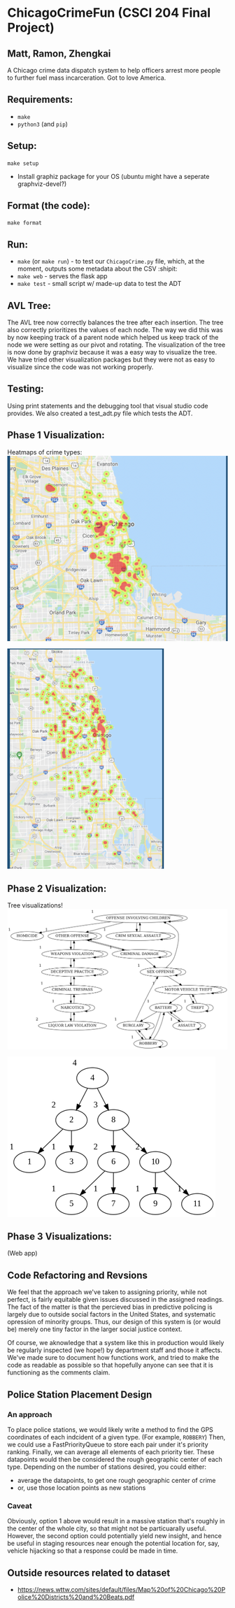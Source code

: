 # ChicagoCrimeFun (CSCI 204 Final Project)
## Matt, Ramon, Zhengkai

A Chicago crime data dispatch system to help officers arrest more people to further fuel mass incarceration. Got to love America. 

## Requirements:
* `make`
* `python3` (and `pip`)

## Setup:
`make setup`
* Install graphiz package for your OS (ubuntu might have a seperate graphviz-devel?)

## Format (the code):
`make format`

## Run:
* `make` (or `make run`) - to test our `ChicagoCrime.py` file, which, at the moment, outputs some metadata about the CSV :shipit:
* `make web` - serves the flask app
* `make test` - small script w/ made-up data to test the ADT

## AVL Tree:
The AVL tree now correctly balances the tree after each insertion. The tree also correctly prioritizes the values of each node.
The way we did this was by now keeping track of a parent node which helped us keep track of the node we were setting as our pivot and rotating.
The visualization of the tree is now done by graphviz because it was a easy way to visualize the tree. We have tried other visualization packages but they were not as easy to visualize since the code was not working properly. 

## Testing:
Using print statements and the debugging tool that visual studio code provides. We also created a test_adt.py file which tests the ADT.

## Phase 1 Visualization:

Heatmaps of crime types: <br/>
![Concealed Carry Violation](visualizations/concealed_carry_violation.png)

![Liquor Law Violation](visualizations/liquor_law_violations.png)


## Phase 2 Visualization:

Tree visualizations!
![Tree Test](visualizations/type_tree.png)

![AVL Tree](visualizations/digraph.png)

## Phase 3 Visualizations:

(Web app)

## Code Refactoring and Revsions

We feel that the approach we've taken to assigning priority, while not perfect, is fairly equitable given issues discussed in the assigned readings. The fact of the matter is that the percieved bias in predictive policing is largely due to outside social factors in the United States, and systematic opression of minority groups. Thus, our design of this system is (or would be) merely one tiny factor in the larger social justice context. 

Of course, we aknowledge that a system like this in production would likely be regularly inspected (we hope!) by department staff and those it affects. We've made sure to document how functions work, and tried to make the code as readable as possible so that hopefully anyone can see that it is functioning as the comments claim.

## Police Station Placement Design

### An approach
To place police stations, we would likely write a method to find the GPS coordinates of each indcident of a given type. (For example, `ROBBERY`)
Then, we could use a FastPriorityQueue to store each pair under it's priority ranking.
Finally, we can average all elements of each priority tier. These datapoints would then be considered the rough geographic center of each type. 
Depending on the number of stations desired, you could either:
* average the datapoints, to get one rough geographic center of crime
* or, use those location points as new stations

### Caveat
Obviously, option 1 above would result in a massive station that's roughly in the center of the whole city, so that might not be particuarally useful.
However, the second option could potentially yield new insight, and hence be useful in staging resources near enough the potential location for, say, vehicle hijacking so that a response could be made in time.

## Outside resources related to dataset
* https://news.wttw.com/sites/default/files/Map%20of%20Chicago%20Police%20Districts%20and%20Beats.pdf